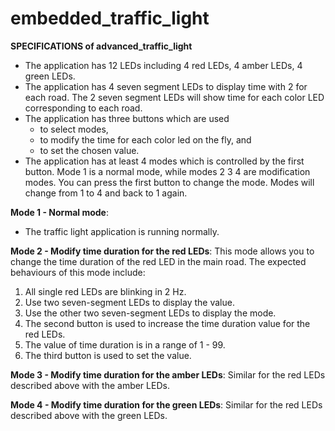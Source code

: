# embedded_traffic_light

**SPECIFICATIONS of advanced_traffic_light**

- The application has 12 LEDs including 4 red LEDs, 4 amber LEDs, 4 green LEDs.
- The application has 4 seven segment LEDs to display time with 2 for each road. The 2 seven segment LEDs will show time for each color LED corresponding to each road.
- The application has three buttons which are used
  - to select modes,
  - to modify the time for each color led on the fly, and
  - to set the chosen value.
- The application has at least 4 modes which is controlled by the first button. Mode 1 is a normal mode, while modes 2 3 4 are modification modes. You can press the first button to change the mode. Modes will change from 1 to 4 and back to 1 again.

**Mode 1 - Normal mode**:
  - The traffic light application is running normally.

**Mode 2 - Modify time duration for the red LEDs**: This mode allows you to change the time duration of the red LED in the main road. The expected behaviours of this mode include:
1. All single red LEDs are blinking in 2 Hz.
2. Use two seven-segment LEDs to display the value.
3. Use the other two seven-segment LEDs to display the mode.
4. The second button is used to increase the time duration value for the red LEDs.
5. The value of time duration is in a range of 1 - 99.
6. The third button is used to set the value.

**Mode 3 - Modify time duration for the amber LEDs**: Similar for the red LEDs described above with the amber LEDs.

**Mode 4 - Modify time duration for the green LEDs**: Similar for the red LEDs described above with the green LEDs.
